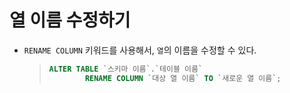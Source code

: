 # 열 이름 수정하기

- `RENAME COLUMN` 키워드를 사용해서, `열`의 이름을 수정할 수 있다.

  > ```sql
  > ALTER TABLE `스키마 이름`.`테이블 이름`
  >         RENAME COLUMN `대상 열 이름` TO `새로운 열 이름`;
  > ```
